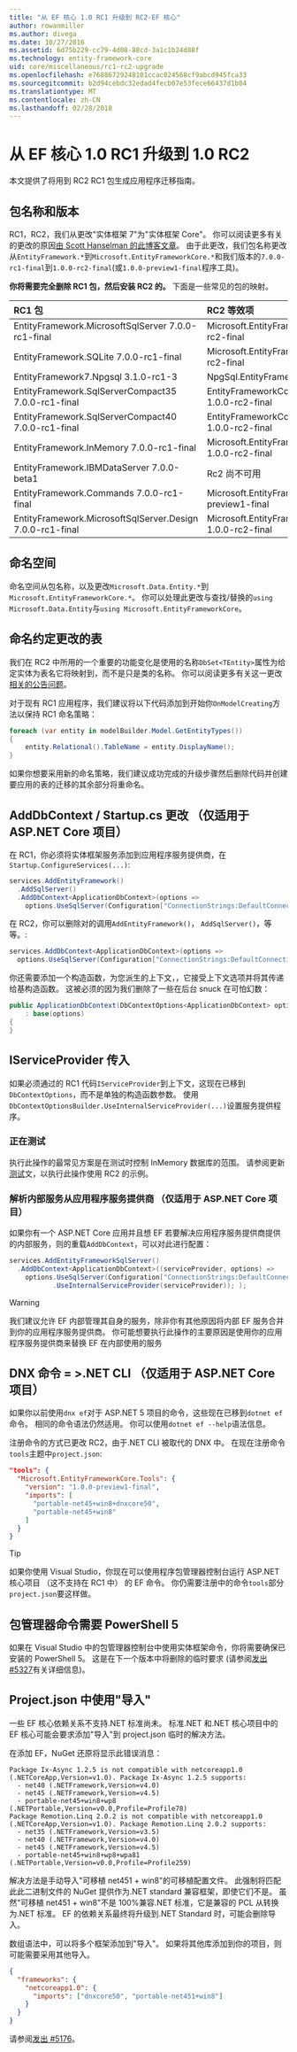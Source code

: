 ```yaml
---
title: "从 EF 核心 1.0 RC1 升级到 RC2-EF 核心"
author: rowanmiller
ms.author: divega
ms.date: 10/27/2016
ms.assetid: 6d75b229-cc79-4d08-88cd-3a1c1b24d88f
ms.technology: entity-framework-core
uid: core/miscellaneous/rc1-rc2-upgrade
ms.openlocfilehash: e76886729248101ccac024568cf9abcd945fca33
ms.sourcegitcommit: b2d94cebdc32edad4fecb07e53fece66437d1b04
ms.translationtype: MT
ms.contentlocale: zh-CN
ms.lasthandoff: 02/28/2018
---
```

# <a name="upgrading-from-ef-core-10-rc1-to-10-rc2"></a>从 EF 核心 1.0 RC1 升级到 1.0 RC2

本文提供了将用到 RC2 RC1 包生成应用程序迁移指南。

## <a name="package-names-and-versions"></a>包名称和版本

RC1，RC2，我们从更改"实体框架 7"为"实体框架 Core"。 你可以阅读更多有关的更改的原因[由 Scott Hanselman 的此博客文章](http://www.hanselman.com/blog/ASPNET5IsDeadIntroducingASPNETCore10AndNETCore10.aspx)。 由于此更改，我们包名称更改从`EntityFramework.*`到`Microsoft.EntityFrameworkCore.*`和我们版本的`7.0.0-rc1-final`到`1.0.0-rc2-final`(或`1.0.0-preview1-final`程序工具)。

**你将需要完全删除 RC1 包，然后安装 RC2 的。** 下面是一些常见的包的映射。

| RC1 包                                               | RC2 等效项                                                       |
|:----------------------------------------------------------|:---------------------------------------------------------------------|
| EntityFramework.MicrosoftSqlServer        7.0.0-rc1-final | Microsoft.EntityFrameworkCore.SqlServer         1.0.0-rc2-final      |
| EntityFramework.SQLite                    7.0.0-rc1-final | Microsoft.EntityFrameworkCore.Sqlite            1.0.0-rc2-final      |
| EntityFramework7.Npgsql                   3.1.0-rc1-3     | NpgSql.EntityFrameworkCore.Postgres             <to be advised>      |
| EntityFramework.SqlServerCompact35        7.0.0-rc1-final | EntityFrameworkCore.SqlServerCompact35          1.0.0-rc2-final      |
| EntityFramework.SqlServerCompact40        7.0.0-rc1-final | EntityFrameworkCore.SqlServerCompact40          1.0.0-rc2-final      |
| EntityFramework.InMemory                  7.0.0-rc1-final | Microsoft.EntityFrameworkCore.InMemory          1.0.0-rc2-final      |
| EntityFramework.IBMDataServer             7.0.0-beta1     | Rc2 尚不可用                                            |
| EntityFramework.Commands                  7.0.0-rc1-final | Microsoft.EntityFrameworkCore.Tools             1.0.0-preview1-final |
| EntityFramework.MicrosoftSqlServer.Design 7.0.0-rc1-final | Microsoft.EntityFrameworkCore.SqlServer.Design  1.0.0-rc2-final      |

## <a name="namespaces"></a>命名空间

命名空间从包名称，以及更改`Microsoft.Data.Entity.*`到`Microsoft.EntityFrameworkCore.*`。 你可以处理此更改与查找/替换的`using Microsoft.Data.Entity`与`using Microsoft.EntityFrameworkCore`。

## <a name="table-naming-convention-changes"></a>命名约定更改的表

我们在 RC2 中所用的一个重要的功能变化是使用的名称`DbSet<TEntity>`属性为给定实体为表名它将映射到，而不是只是类的名称。 你可以阅读更多有关这一更改[相关的公告问题](https://github.com/aspnet/Announcements/issues/167)。

对于现有 RC1 应用程序，我们建议将以下代码添加到开始你`OnModelCreating`方法以保持 RC1 命名策略：

``` csharp
foreach (var entity in modelBuilder.Model.GetEntityTypes())
{
    entity.Relational().TableName = entity.DisplayName();
}
```

如果你想要采用新的命名策略，我们建议成功完成的升级步骤然后删除代码并创建要应用的表的迁移的其余部分将重命名。

## <a name="adddbcontext--startupcs-changes-aspnet-core-projects-only"></a>AddDbContext / Startup.cs 更改 （仅适用于 ASP.NET Core 项目）

在 RC1，你必须将实体框架服务添加到应用程序服务提供商，在`Startup.ConfigureServices(...)`:

``` csharp
services.AddEntityFramework()
  .AddSqlServer()
  .AddDbContext<ApplicationDbContext>(options =>
    options.UseSqlServer(Configuration["ConnectionStrings:DefaultConnection"]));
```

在 RC2，你可以删除对的调用`AddEntityFramework()`， `AddSqlServer()`，等等。:

``` csharp
services.AddDbContext<ApplicationDbContext>(options =>
  options.UseSqlServer(Configuration["ConnectionStrings:DefaultConnection"]));
```

你还需要添加一个构造函数，为您派生的上下文，，它接受上下文选项并将其传递给基构造函数。 这被必须的因为我们删除了一些在后台 snuck 在可怕幻数：

``` csharp
public ApplicationDbContext(DbContextOptions<ApplicationDbContext> options)
    : base(options)
{
}
```

## <a name="passing-in-an-iserviceprovider"></a>IServiceProvider 传入

如果必须通过的 RC1 代码`IServiceProvider`到上下文，这现在已移到`DbContextOptions`，而不是单独的构造函数参数。 使用`DbContextOptionsBuilder.UseInternalServiceProvider(...)`设置服务提供程序。

### <a name="testing"></a>正在测试

执行此操作的最常见方案是在测试时控制 InMemory 数据库的范围。 请参阅更新[测试](testing/index.md)文，以执行此操作使用 RC2 的示例。

### <a name="resolving-internal-services-from-application-service-provider-aspnet-core-projects-only"></a>解析内部服务从应用程序服务提供商 （仅适用于 ASP.NET Core 项目）

如果你有一个 ASP.NET Core 应用并且想 EF 若要解决应用程序服务提供商提供的内部服务，则的重载`AddDbContext`，可以对此进行配置：

``` csharp
services.AddEntityFrameworkSqlServer()
  .AddDbContext<ApplicationDbContext>((serviceProvider, options) =>
    options.UseSqlServer(Configuration["ConnectionStrings:DefaultConnection"])
           .UseInternalServiceProvider(serviceProvider)); );
```

> [!WARNING]  
> 我们建议允许 EF 内部管理其自身的服务，除非你有其他原因将内部 EF 服务合并到你的应用程序服务提供商。 你可能想要执行此操作的主要原因是使用你的应用程序服务提供商来替换 EF 在内部使用的服务

## <a name="dnx-commands--net-cli-aspnet-core-projects-only"></a>DNX 命令 = >.NET CLI （仅适用于 ASP.NET Core 项目）

如果你以前使用`dnx ef`对于 ASP.NET 5 项目的命令，这些现在已移到`dotnet ef`命令。 相同的命令语法仍然适用。 你可以使用`dotnet ef --help`语法信息。

注册命令的方式已更改 RC2，由于.NET CLI 被取代的 DNX 中。 在现在注册命令`tools`主题中`project.json`:

``` json
"tools": {
  "Microsoft.EntityFrameworkCore.Tools": {
    "version": "1.0.0-preview1-final",
    "imports": [
      "portable-net45+win8+dnxcore50",
      "portable-net45+win8"
    ]
  }
}
```

> [!TIP]  
> 如果你使用 Visual Studio，你现在可以使用程序包管理器控制台运行 ASP.NET 核心项目 （这不支持在 RC1 中） 的 EF 命令。 你仍需要注册中的命令`tools`部分`project.json`要这样做。

## <a name="package-manager-commands-require-powershell-5"></a>包管理器命令需要 PowerShell 5

如果在 Visual Studio 中的包管理器控制台中使用实体框架命令，你将需要确保已安装的 PowerShell 5。 这是在下一个版本中将删除的临时要求 (请参阅[发出 #5327](https://github.com/aspnet/EntityFramework/issues/5327)有关详细信息)。

## <a name="using-imports-in-projectjson"></a>Project.json 中使用"导入"

一些 EF 核心依赖关系不支持.NET 标准尚未。 标准.NET 和.NET 核心项目中的 EF 核心可能会要求添加"导入"到 project.json 临时的解决方法。

在添加 EF，NuGet 还原将显示此错误消息：

``` Console
Package Ix-Async 1.2.5 is not compatible with netcoreapp1.0 (.NETCoreApp,Version=v1.0). Package Ix-Async 1.2.5 supports:
  - net40 (.NETFramework,Version=v4.0)
  - net45 (.NETFramework,Version=v4.5)
  - portable-net45+win8+wp8 (.NETPortable,Version=v0.0,Profile=Profile78)
Package Remotion.Linq 2.0.2 is not compatible with netcoreapp1.0 (.NETCoreApp,Version=v1.0). Package Remotion.Linq 2.0.2 supports:
  - net35 (.NETFramework,Version=v3.5)
  - net40 (.NETFramework,Version=v4.0)
  - net45 (.NETFramework,Version=v4.5)
  - portable-net45+win8+wp8+wpa81 (.NETPortable,Version=v0.0,Profile=Profile259)
```

解决方法是手动导入"可移植 net451 + win8"的可移植配置文件。 此强制将匹配此此二进制文件的 NuGet 提供作为.NET standard 兼容框架，即使它们不是。 虽然"可移植 net451 + win8"不是 100%兼容.NET 标准，它是兼容的 PCL 从转换为.NET 标准。 EF 的依赖关系最终将升级到.NET Standard 时，可能会删除导入。

数组语法中，可以将多个框架添加到"导入"。 如果将其他库添加到你的项目，则可能需要采用其他导入。

``` json
{
  "frameworks": {
    "netcoreapp1.0": {
      "imports": ["dnxcore50", "portable-net451+win8"]
    }
  }
}
```

请参阅[发出 #5176](https://github.com/aspnet/EntityFramework/issues/5176)。

